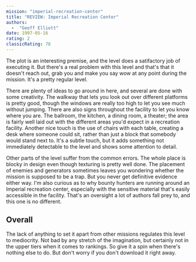```yaml
---
mission: "imperial-recreation-center"
title: "REVIEW: Imperial Recreation Center"
authors: 
  -  "Geoff Elliott"
date: 1997-05-16
rating: 2
classicRating: 78
---
```


The plot is an interesting premise, and the level does a satifactory job of executing it. But there's a real problem with this level and that's that it doesn't reach out, grab you and make you say wow at any point during the mission. It's a pretty regular level.

There are plenty of ideas to go around in here, and several are done with some creativity. The walkway that lets you look out over different platforms is pretty good, though the windows are really too high to let you see much without jumping. There are also signs throughout the facility to let you know where you are. The ballroom, the kitchen, a dining room, a theater; the area is fairly well laid out with the different areas you'd expect in a recreation facility. Another nice touch is the use of chairs with each table, creating a desk where someone could sit, rather than just a block that somebody would stand next to. It's a subtle touch, but it adds something not immediately detectable to the level and shows some attention to detail.

Other parts of the level suffer from the common errors. The whole place is blocky in design even though texturing is pretty well done. The placement of enemies and generators sometimes leaves you wondering whether the mission is supposed to be a trap. But you never get definitive evidence either way. I'm also curious as to why bounty hunters are running around an Imperial recreation center, especially with the sensitive material that's easily accessible in the facility. That's an oversight a lot of authors fall prey to, and this one is no different.

## Overall

The lack of anything to set it apart from other missions regulates this level to mediocrity. Not bad by any stretch of the imagination, but certainly not in the upper tiers when it comes to rankings. So give it a spin when there's nothing else to do. But don't worry if you don't download it right away.
